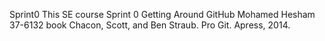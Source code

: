 Sprint0
This SE course Sprint 0 Getting Around GitHub
Mohamed Hesham 37-6132
book Chacon, Scott, and Ben Straub. Pro Git. Apress, 2014.